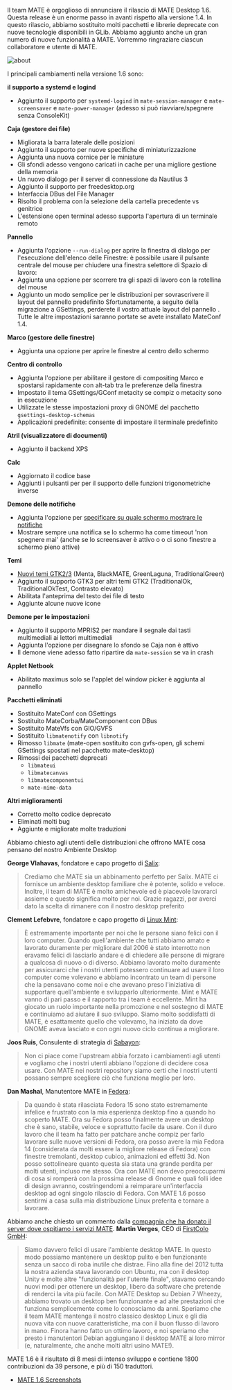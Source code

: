 <!--
.. link:
.. description:
.. tags: Releases,Salix,Linux Mint,Sabayon,Fedora
.. date: 2013-04-02 19:23:50
.. title: Rilasciato MATE 1.6
.. slug: 2013-04-02-mate-1-6-released
.. author: Stefano Karapetsas
-->

Il team MATE è orgoglioso di annunciare il rilascio di MATE Desktop 1.6. Questa release è un enorme passo in avanti rispetto alla versione 1.4. In questo rilascio, abbiamo sostituito molti pacchetti e librerie deprecate con nuove tecnologie disponibili in
GLib. Abbiamo aggiunto anche un gran numero di nuove funzionalità a MATE. Vorremmo ringraziare
ciascun collaboratore e utente di MATE.

![about](/assets/img/blog/about-mate-1.6.png)

I principali cambiamenti nella versione 1.6 sono:

**il supporto a systemd e logind**

  * Aggiunto il supporto per `systemd-logind` in `mate-session-manager` e `mate-screensaver`
  e `mate-power-manager` (adesso si può riavviare/spegnere senza ConsoleKit)

**Caja (gestore dei file)**

  * Migliorata la barra laterale delle posizioni
  * Aggiunto il supporto per nuove specifiche di miniaturizzazione
  * Aggiunta una nuova cornice per le miniature
  * Gli sfondi adesso vengono caricati in cache per una migliore gestione della memoria
  * Un nuovo dialogo per il server di connessione da Nautilus 3
  * Aggiunto il supporto per freedesktop.org
  * Interfaccia DBus del File Manager
  * Risolto il problema con la selezione della cartella precedente vs genitrice
  * L'estensione open terminal adesso supporta l'apertura di un terminale remoto 

**Pannello**

  * Aggiunta l'opzione `--run-dialog` per aprire la finestra di dialogo per l'esecuzione dell'elenco delle Finestre: è possibile
  usare il pulsante centrale del mouse per chiudere una finestra selettore di Spazio di lavoro:
  * Aggiunta una opzione per scorrere tra gli spazi di lavoro con la rotellina del mouse
  * Aggiunto un modo semplice per le distribuzioni per sovrascrivere il layout del pannello predefinito
  Sfortunatamente, a seguito della migrazione a GSettings, perderete il vostro attuale layout del pannello .
  Tutte le altre impostazioni saranno portate se avete installato MateConf 1.4.

**Marco (gestore delle finestre)**

  * Aggiunta una opzione per aprire le finestre al centro dello schermo

**Centro di controllo**

  * Aggiunta l'opzione per abilitare il gestore di compositing Marco e spostarsi rapidamente con alt-tab tra le preferenze della finestra
  * Impostato il tema GSettings/GConf metacity se compiz o metacity sono in esecuzione
  * Utilizzate le stesse impostazioni proxy di GNOME del pacchetto `gsettings-desktop-schemas`
  * Applicazioni predefinite: consente di impostare il terminale predefinito

**Atril (visualizzatore di documenti)**

  * Aggiunto il backend XPS

**Calc**

  * Aggiornato il codice base
  * Aggiunti i pulsanti per per il supporto delle funzioni trigonometriche inverse

**Demone delle notifiche**

  * Aggiunta l'opzione per [specificare su quale schermo mostrare le notifiche](/blog/2013-01-20-changes-to-mate-notification-daemon/)
  * Mostrare sempre una notifica se lo schermo ha come timeout 'non spegnere mai' (anche se lo screensaver è attivo o o ci sono finestre a schermo pieno attive)

**Temi**

  * [Nuovi temi GTK2/3](/blog/2013-03-26-new-themes/) (Menta, BlackMATE, GreenLaguna, TraditionalGreen)
  * Aggiunto il supporto GTK3 per altri temi GTK2 (TraditionalOk, TraditionalOkTest, Contrasto elevato) 
  * Abilitata l'anteprima del testo dei file di testo
  * Aggiunte alcune nuove icone

**Demone per le impostazioni**

  * Aggiunto il supporto MPRIS2 per mandare il segnale dai tasti multimediali ai lettori multimediali
  * Aggiunta l'opzione per disegnare lo sfondo se Caja non è attivo
  * Il demone viene adesso fatto ripartire da `mate-session` se va in crash

**Applet Netbook**

  * Abilitato maximus solo se l'applet del window picker è aggiunta al pannello

**Pacchetti eliminati**

  * Sostituito MateConf con GSettings
  * Sostituito MateCorba/MateComponent con DBus
  * Sostituito MateVfs con GIO/GVFS
  * Sostituito `libmatenotify` con `libnotify`
  * Rimosso `libmate` (mate-open sostituito con gvfs-open, gli schemi GSettings spostati nel pacchetto mate-desktop)
  * Rimossi dei pacchetti deprecati
    * `libmateui`
    * `libmatecanvas`
    * `libmatecomponentui`
    * `mate-mime-data`

**Altri miglioramenti**

  * Corretto molto codice deprecato
  * Eliminati molti bug
  * Aggiunte e migliorate molte traduzioni

Abbiamo chiesto agli utenti delle distribuzioni che offrono MATE cosa pensano del
nostro Ambiente Desktop

**George Vlahavas**, fondatore e capo progetto di [Salix](https://www.salixos.org/):

> Crediamo che MATE sia un abbinamento perfetto per Salix. MATE ci fornisce un ambiente desktop familiare
che è potente, solido e veloce. Inoltre, il team di MATE è
molto amichevole ed è piacevole lavorarci assieme e questo significa molto per noi. Grazie ragazzi, per
averci dato la scelta di rimanere con il nostro desktop preferito

**Clement Lefebvre**, fondatore e capo progetto di [Linux Mint](https://www.linuxmint.com/):

> È estremamente importante per noi che le persone siano felici con il loro computer. Quando quell'ambiente
che tutti abbiamo amato e lavorato duramente per migliorare dal 2006 è stato
interrotto non eravamo felici di lasciarlo andare e di chiedere alle persone di migrare a
qualcosa di nuovo o di diverso. Abbiamo lavorato molto duramente per assicurarci che i nostri
utenti potessero continuare ad usare il loro computer come volevano e abbiamo incontrato un
team di persone che la pensavano come noi e che avevano preso l'iniziativa di supportare quell'ambiente
e  svilupparlo ulteriormente. Mint e MATE vanno di pari passo e
il rapporto tra i team è eccellente. Mint ha giocato un ruolo importante
nella promozione e nel sostegno di MATE e continuiamo ad aiutare il suo
sviluppo. Siamo molto soddisfatti di MATE, è esattamente quello che volevamo,
ha iniziato da dove GNOME aveva lasciato e con ogni nuovo ciclo continua a migliorare.

**Joos Ruis**, Consulente di strategia di  [Sabayon](https://www.sabayon.org/):

> Non ci piace come l'upstream abbia forzato i cambiamenti agli utenti e vogliamo che i nostri utenti abbiano
l'opzione di decidere cosa usare. Con MATE nei nostri repository siamo certi
che i nostri utenti possano sempre scegliere ciò che funziona meglio per loro.

**Dan Mashal**, Manutentore MATE in [Fedora](https://fedoraproject.org/): 

> Da quando è stata rilasciata Fedora 15 sono stato estremamente infelice e
frustrato con la mia esperienza desktop fino a quando ho scoperto MATE. Ora su Fedora
posso finalmente avere un desktop che è sano, stabile, veloce e soprattutto facile
da usare. Con il duro lavoro che il team ha fatto per patchare anche compiz per farlo lavorare sulle
nuove versioni di Fedora, ora posso avere la mia Fedora 14 (considerata da molti
essere la migliore release di Fedora) con finestre tremolanti, desktop
cubico, animazioni ed effetti 3d. Non posso sottolineare quanto questa sia stata una grande perdita per molti utenti, incluso
me stesso. Ora con MATE non devo preoccuparmi di cosa si romperà con
la prossima release di Gnome e quali folli idee di design avranno, costringendomi a reimparare un'interfaccia desktop ad ogni singolo rilascio di Fedora.
Con MATE 1.6 posso sentirmi a casa sulla mia distribuzione Linux preferita
e tornare a lavorare.

Abbiamo anche chiesto un commento dalla
[compagnia che ha donato il server dove ospitiamo i servizi MATE](/blog/2012-12-27-thank-you-first-colo/). **Martin Verges**, CEO di [FirstColo GmbH](https://www.first-colo.net/en/):

> Siamo davvero felici di usare l'ambiente desktop MATE. In questo modo possiamo mantenere un desktop pulito
e ben funzionante senza un sacco di roba inutile che distrae. Fino alla fine del
2012 tutta la nostra azienda stava lavorando con Ubuntu, ma con il desktop Unity
e molte altre "funzionalità per l'utente finale", stavamo cercando nuovi modi per ottenere un
desktop, libero da software che pretende di renderci la vita più facile. Con MATE
Desktop su Debian 7 Wheezy, abbiamo trovato un desktop ben funzionante e ad alte prestazioni
che funziona semplicemente come lo conosciamo da anni. Speriamo che il team MATE mantenga
il nostro classico desktop Linux e gli dia nuova vita con nuove caratteristiche, ma
con il buon flusso di lavoro in mano. Finora hanno fatto un ottimo lavoro, e noi
speriamo che presto i manutentori Debian aggiungano il desktop MATE ai loro
mirror (e, naturalmente, che anche molti altri usino MATE!).

MATE 1.6 è il risultato di 8 mesi di intenso sviluppo e contiene 1800
contribuzioni da 39 persone, e più di 150 traduttori. 

  * [MATE 1.6 Screenshots](/gallery/1.6/)
